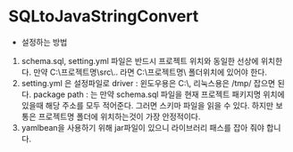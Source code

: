 # SQLtoJavaStringConvert

* 설정하는 방법
1. schema.sql, setting.yml 파일은 반드시 프로젝트 위치와 동일한 선상에 위치한다.
만약 C:\\프로젝트명\\src\\.. 라면 C:\\프로젝트명\\ 폴더위치에 있어야 한다.
2. setting.yml 은 설정파일로
driver : 윈도우용은 C:\\, 리눅스용은 /tmp/ 잡으면 된다.
package path : 는 만약 schema.sql 파일을 현재 프로젝트 패키지명 위치에 있을때 해당 주소를 모두 적어준다. 그러면 스키마 파일을 읽을
수 있다. 하지만 보통은 프로젝트명 폴더에 위치하는것이 가장 안정적이다.
3. yamlbean을 사용하기 위해 jar파일이 있으니 라이브러리 패스를 잡아 줘야 합니다.



